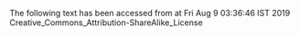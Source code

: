 The following text has been accessed from at Fri Aug 9 03:36:46 IST 2019
Creative_Commons_Attribution-ShareAlike_License

